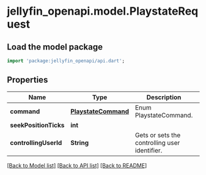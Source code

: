 # jellyfin_openapi.model.PlaystateRequest

## Load the model package
```dart
import 'package:jellyfin_openapi/api.dart';
```

## Properties
Name | Type | Description | Notes
------------ | ------------- | ------------- | -------------
**command** | [**PlaystateCommand**](PlaystateCommand.md) | Enum PlaystateCommand. | [optional] 
**seekPositionTicks** | **int** |  | [optional] 
**controllingUserId** | **String** | Gets or sets the controlling user identifier. | [optional] 

[[Back to Model list]](../README.md#documentation-for-models) [[Back to API list]](../README.md#documentation-for-api-endpoints) [[Back to README]](../README.md)



